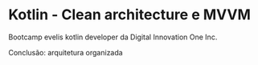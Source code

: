 # Kotlin - Clean architecture e MVVM

Bootcamp evelis kotlin developer da Digital Innovation One Inc.

Conclusão: arquitetura organizada